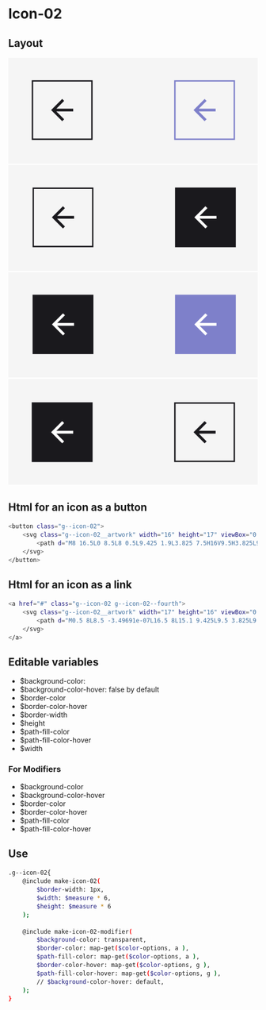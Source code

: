 # Icon-02

## Layout

![alt text][icon-02]
![alt text][icon-02--second]
![alt text][icon-02--third]
![alt text][icon-02--fourth]

[icon-02]: /src/img/global-components/icon/icon-02/g--icon-02.png
[icon-02--second]: /src/img/global-components/icon/icon-02/g--icon-02--second.png
[icon-02--third]: /src/img/global-components/icon/icon-02/g--icon-02--third.png
[icon-02--fourth]: /src/img/global-components/icon/icon-02/g--icon-02--fourth.png

## Html for an icon as a button

```sh
<button class="g--icon-02">
    <svg class="g--icon-02__artwork" width="16" height="17" viewBox="0 0 16 17" fill="none" xmlns="http://www.w3.org/2000/svg">
        <path d="M8 16.5L0 8.5L8 0.5L9.425 1.9L3.825 7.5H16V9.5H3.825L9.425 15.1L8 16.5Z" fill="#1A191D"/>
    </svg>
</button>
```

## Html for an icon as a link

```sh
<a href="#" class="g--icon-02 g--icon-02--fourth">
    <svg class="g--icon-02__artwork" width="17" height="16" viewBox="0 0 17 16" fill="none" xmlns="http://www.w3.org/2000/svg">
        <path d="M0.5 8L8.5 -3.49691e-07L16.5 8L15.1 9.425L9.5 3.825L9.5 16L7.5 16L7.5 3.825L1.9 9.425L0.5 8Z" fill="#1A191D"/>
    </svg>
</a>
```

## Editable variables

- $background-color:
- $background-color-hover: false by default
- $border-color
- $border-color-hover
- $border-width
- $height
- $path-fill-color
- $path-fill-color-hover
- $width

### For Modifiers

- $background-color
- $background-color-hover
- $border-color
- $border-color-hover
- $path-fill-color
- $path-fill-color-hover

## Use

```sh
.g--icon-02{
    @include make-icon-02(
        $border-width: 1px,
        $width: $measure * 6,
        $height: $measure * 6
    );

    @include make-icon-02-modifier(
        $background-color: transparent,
        $border-color: map-get($color-options, a ),
        $path-fill-color: map-get($color-options, a ),
        $border-color-hover: map-get($color-options, g ),
        $path-fill-color-hover: map-get($color-options, g ),
        // $background-color-hover: default,
    );
}
```

